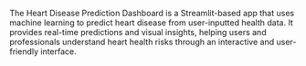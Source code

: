 
The Heart Disease Prediction Dashboard is a Streamlit-based app that uses machine learning to predict heart disease from user-inputted health data. It provides real-time predictions and visual insights, helping users and professionals understand heart health risks through an interactive and user-friendly interface.
